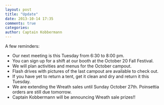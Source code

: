 ```yaml
---
layout: post
title: "Update"
date: 2013-10-14 17:35
comments: true
categories: 
author: Captain Kobbermann
---
```

A few reminders:

* Our next meeting is this Tuesday from 6:30 to 8:00 pm.
* You can sign up for a shift at our booth at the October 20 Fall Festival.
* We will plan activities and menus for the October campout.
* Flash drives with pictures of the last campout are available to check out.
* If you have yet to return a tent, get it clean and dry and return it this Tuesday.
* We are extending the Wreath sales until Sunday October 27th.  Poinsettia orders are still due tomorrow.
* Captain Kobbermann will be announcing Wreath sale prizes!!